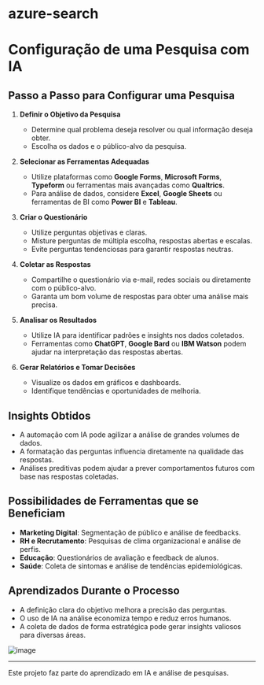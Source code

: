 # azure-search

# Configuração de uma Pesquisa com IA

## Passo a Passo para Configurar uma Pesquisa

1. **Definir o Objetivo da Pesquisa**
   - Determine qual problema deseja resolver ou qual informação deseja obter.
   - Escolha os dados e o público-alvo da pesquisa.

2. **Selecionar as Ferramentas Adequadas**
   - Utilize plataformas como **Google Forms**, **Microsoft Forms**, **Typeform** ou ferramentas mais avançadas como **Qualtrics**.
   - Para análise de dados, considere **Excel**, **Google Sheets** ou ferramentas de BI como **Power BI** e **Tableau**.

3. **Criar o Questionário**
   - Utilize perguntas objetivas e claras.
   - Misture perguntas de múltipla escolha, respostas abertas e escalas.
   - Evite perguntas tendenciosas para garantir respostas neutras.

4. **Coletar as Respostas**
   - Compartilhe o questionário via e-mail, redes sociais ou diretamente com o público-alvo.
   - Garanta um bom volume de respostas para obter uma análise mais precisa.

5. **Analisar os Resultados**
   - Utilize IA para identificar padrões e insights nos dados coletados.
   - Ferramentas como **ChatGPT**, **Google Bard** ou **IBM Watson** podem ajudar na interpretação das respostas abertas.

6. **Gerar Relatórios e Tomar Decisões**
   - Visualize os dados em gráficos e dashboards.
   - Identifique tendências e oportunidades de melhoria.

## Insights Obtidos
- A automação com IA pode agilizar a análise de grandes volumes de dados.
- A formatação das perguntas influencia diretamente na qualidade das respostas.
- Análises preditivas podem ajudar a prever comportamentos futuros com base nas respostas coletadas.

## Possibilidades de Ferramentas que se Beneficiam
- **Marketing Digital**: Segmentação de público e análise de feedbacks.
- **RH e Recrutamento**: Pesquisas de clima organizacional e análise de perfis.
- **Educação**: Questionários de avaliação e feedback de alunos.
- **Saúde**: Coleta de sintomas e análise de tendências epidemiológicas.

## Aprendizados Durante o Processo
- A definição clara do objetivo melhora a precisão das perguntas.
- O uso de IA na análise economiza tempo e reduz erros humanos.
- A coleta de dados de forma estratégica pode gerar insights valiosos para diversas áreas.

![image](https://github.com/user-attachments/assets/da75a15a-5838-4727-bbf5-67a0f7ac5934)

---
Este projeto faz parte do aprendizado em IA e análise de pesquisas.

